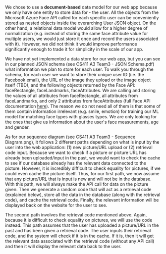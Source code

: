 We chose to use a **document-based** data model for our web app because we only have one entity to store data for - the user. All the objects from the Microsoft Azure Face API called for each specific user can be conveniently stored as nested objects inside the overarching User JSON object. On the other hand, a relational data model would allow for a higher degree of normalization (e.g. instead of storing the same face attribute value for multiple users, we would just store it once and record the users associated with it). However, we did not think it would improve performance significantly enough to trade it for simplicity in the scale of our app.

We have not yet implemented a data store for our web app, but you can see in our planned JSON schema (see CS411 A3 Team3 - JSON Schema.pdf) what information we plan to store for each user. To walk you through the schema, for each user we want to store their unique user ID (i.e. the Facebook email), the URL of the image they upload or the image object itself (TBD), and the following objects returned by the Face API: faceRectangle, faceLandmarks, faceAttributes. We are calling and storing the values of all attributes from faceRectangle, all attributes from faceLandmarks, and only 2 attributes from faceAttributes (full Face API documentation [here](https://westus.dev.cognitive.microsoft.com/docs/services/563879b61984550e40cbbe8d/operations/563879b61984550f30395236)). The reason we do not need all of them is that some of them contain information irrelevant (e.g. smile, emotion) for training our ML model for matching face types with glasses types. We are only looking for the ones that give us information about the user's face measurements, age and gender.

As for our sequence diagram (see CS411 A3 Team3 - Sequence Diagram.png), it follows 2 different paths depending on what is input by the user into the web application: (1) new picture/URL upload or (2) retrieval code input.
Because we want to check if a picture or picture URL has already been uploaded/input in the past, we would want to check the cache to see if our database already has the relevant data connected to the picture. However, it is incredibly difficult to check equality for pictures, if we could even cache the picture itself. Thus, for our first path, we now assume that any picture/URL that is input is new and will not be in the database. With this path, we will always make the API call for data on the picture given. Then we generate a random code that will act as a retrieval code (explained below), store all the data in the database (along with the retrieval code), and cache the retrieval code. Finally, the relevant information will be displayed back on the website for the user to see.

The second path involves the retrieval code mentioned above. Again, because it is difficult to check equality on pictures, we will use the code instead. This path assumes that the user has uploaded a picture/URL in the past and has been given a retrieval code. The user inputs their retrieval code, and the system will check if it is in the cache. If it is, then it will get the relevant data associated with the retrieval code (without any API call) and then it will display the relevant data back to the user.
